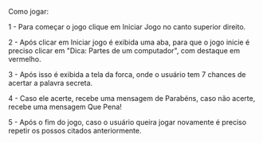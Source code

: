 Como jogar:

1 - Para começar o jogo clique em Iniciar Jogo no canto superior direito.


2 - Após clicar em Iniciar jogo é exibida uma aba, para que o jogo inicie é preciso clicar em "Dica: Partes de um computador", com destaque em vermelho.


3 - Após isso é exibida a tela da forca, onde o usuário tem 7 chances de acertar a palavra secreta. 


4 - Caso ele acerte, recebe uma mensagem de Parabéns, caso não acerte, recebe uma mensagem Que Pena!


5 - Após o fim do jogo, caso o usuário queira jogar novamente é preciso repetir os possos citados anteriormente.



